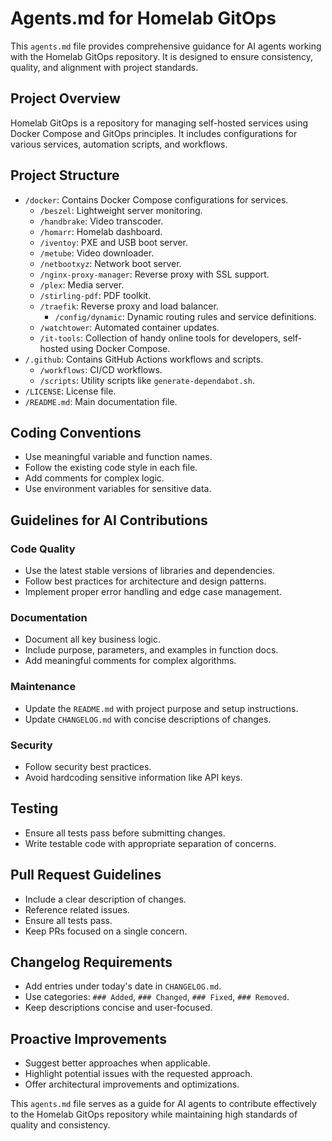 # Agents.md for Homelab GitOps

This `agents.md` file provides comprehensive guidance for AI agents working with the Homelab GitOps repository. It is designed to ensure consistency, quality, and alignment with project standards.

## Project Overview

Homelab GitOps is a repository for managing self-hosted services using Docker Compose and GitOps principles. It includes configurations for various services, automation scripts, and workflows.

## Project Structure

- `/docker`: Contains Docker Compose configurations for services.
  - `/beszel`: Lightweight server monitoring.
  - `/handbrake`: Video transcoder.
  - `/homarr`: Homelab dashboard.
  - `/iventoy`: PXE and USB boot server.
  - `/metube`: Video downloader.
  - `/netbootxyz`: Network boot server.
  - `/nginx-proxy-manager`: Reverse proxy with SSL support.
  - `/plex`: Media server.
  - `/stirling-pdf`: PDF toolkit.
  - `/traefik`: Reverse proxy and load balancer.
    - `/config/dynamic`: Dynamic routing rules and service definitions.
  - `/watchtower`: Automated container updates.
  - `/it-tools`: Collection of handy online tools for developers, self-hosted using Docker Compose.
- `/.github`: Contains GitHub Actions workflows and scripts.
  - `/workflows`: CI/CD workflows.
  - `/scripts`: Utility scripts like `generate-dependabot.sh`.
- `/LICENSE`: License file.
- `/README.md`: Main documentation file.

## Coding Conventions

- Use meaningful variable and function names.
- Follow the existing code style in each file.
- Add comments for complex logic.
- Use environment variables for sensitive data.

## Guidelines for AI Contributions

### Code Quality

- Use the latest stable versions of libraries and dependencies.
- Follow best practices for architecture and design patterns.
- Implement proper error handling and edge case management.

### Documentation

- Document all key business logic.
- Include purpose, parameters, and examples in function docs.
- Add meaningful comments for complex algorithms.

### Maintenance

- Update the `README.md` with project purpose and setup instructions.
- Update `CHANGELOG.md` with concise descriptions of changes.

### Security

- Follow security best practices.
- Avoid hardcoding sensitive information like API keys.

## Testing

- Ensure all tests pass before submitting changes.
- Write testable code with appropriate separation of concerns.

## Pull Request Guidelines

- Include a clear description of changes.
- Reference related issues.
- Ensure all tests pass.
- Keep PRs focused on a single concern.

## Changelog Requirements

- Add entries under today's date in `CHANGELOG.md`.
- Use categories: `### Added`, `### Changed`, `### Fixed`, `### Removed`.
- Keep descriptions concise and user-focused.

## Proactive Improvements

- Suggest better approaches when applicable.
- Highlight potential issues with the requested approach.
- Offer architectural improvements and optimizations.

This `agents.md` file serves as a guide for AI agents to contribute effectively to the Homelab GitOps repository while maintaining high standards of quality and consistency.
